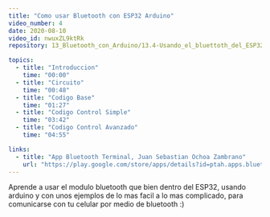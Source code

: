 ```yaml
---
title: "Como usar Bluetooth con ESP32 Arduino"
video_number: 4
date: 2020-08-10
video_id: nwuxZL9ktRk
repository: 13_Bluetooth_con_Arduino/13.4-Usando_el_bluettoth_del_ESP32_Arduino

topics:
  - title: "Introduccion"
    time: "00:00"
  - title: "Circuito"
    time: "00:48"
  - title: "Codigo Base"
    time: "01:27"
  - title: "Codigo Control Simple"
    time: "03:42"
  - title: "Codigo Control Avanzado"
    time: "04:55"

links:
  - title: "App Bluetooth Terminal, Juan Sebastian Ochoa Zambrano"
    url: "https://play.google.com/store/apps/details?id=ptah.apps.bluetoothterminal"
---
```


Aprende a usar el modulo bluetooth que bien dentro del ESP32, usando arduino y con unos ejemplos de lo mas facil a lo mas complicado, para comunicarse con tu celular por medio de bluetooth :)
